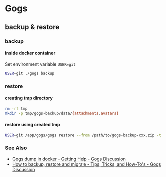 # Gogs

## backup & restore

### backup

#### inside docker container

Set environment variable `USER=git`

```bash
USER=git ./gogs backup
```

### restore

#### creating tmp directory

```bash
rm -rf tmp
mkdir -p tmp/gogs-backup/data/{attachments,avatars}
```

#### restore using created tmp

```bash
USER=git /app/gogs/gogs restore --from /path/to/gogs-backup-xxx.zip -t tmp
```

### See Also

- [Gogs dump in docker - Getting Help - Gogs Discussion](https://discuss.gogs.io/t/gogs-dump-in-docker/451)
- [How to backup, restore and migrate - Tips, Tricks, and How-To's - Gogs Discussion](https://discuss.gogs.io/t/how-to-backup-restore-and-migrate/991)